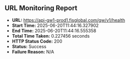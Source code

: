 ## URL Monitoring Report

- **URL:** https://api-gw1-prod1.fisglobal.com/gw/v1/health
- **Start Time:** 2025-06-20T11:44:16.327902
- **End Time:** 2025-06-20T11:44:16.555358
- **Total Time Taken:** 0.227456 seconds
- **HTTP Status Code:** 200
- **Status:** Success
- **Failure Reason:** N/A
